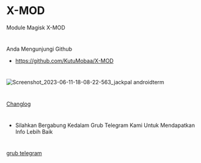 # X-MOD
Module Magisk X-MOD
#

Anda Mengunjungi Github
* https://github.com/KutuMobaa/X-MOD

#
![Screenshot_2023-06-11-18-08-22-563_jackpal androidterm](https://github.com/KutuMobaa/X-MOD/assets/124151847/35c56726-3d33-493d-99a0-6fab0f8f5faf)
#


[Changlog](https://github.com/KutuMobaa/X-MOD/blob/main/CHANGELOG.md)
#
* Silahkan Bergabung Kedalam Grub Telegram Kami Untuk Mendapatkan Info Lebih Baik
#

[grub telegram](https://t.me/kutu_Moba57)
